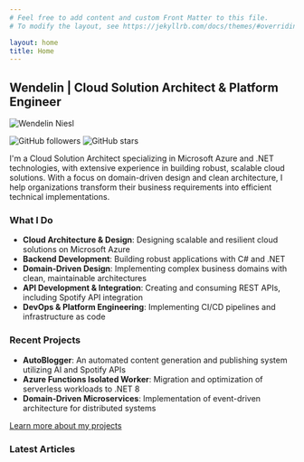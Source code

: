 ```yaml
---
# Feel free to add content and custom Front Matter to this file.
# To modify the layout, see https://jekyllrb.com/docs/themes/#overriding-theme-defaults

layout: home
title: Home
---
```


## Wendelin | Cloud Solution Architect & Platform Engineer

![Wendelin Niesl](https://avatars.githubusercontent.com/u/12340489?v=4)

![GitHub followers](https://img.shields.io/github/followers/DSpirit?label=Follow&style=social)
![GitHub stars](https://img.shields.io/github/stars/DSpirit?style=social)

I'm a Cloud Solution Architect specializing in Microsoft Azure and .NET technologies, with extensive experience in building robust, scalable cloud solutions. With a focus on domain-driven design and clean architecture, I help organizations transform their business requirements into efficient technical implementations.

### What I Do

- **Cloud Architecture & Design**: Designing scalable and resilient cloud solutions on Microsoft Azure
- **Backend Development**: Building robust applications with C# and .NET
- **Domain-Driven Design**: Implementing complex business domains with clean, maintainable architectures
- **API Development & Integration**: Creating and consuming REST APIs, including Spotify API integration
- **DevOps & Platform Engineering**: Implementing CI/CD pipelines and infrastructure as code

### Recent Projects

- **AutoBlogger**: An automated content generation and publishing system utilizing AI and Spotify APIs
- **Azure Functions Isolated Worker**: Migration and optimization of serverless workloads to .NET 8
- **Domain-Driven Microservices**: Implementation of event-driven architecture for distributed systems

[Learn more about my projects](/projects)

### Latest Articles
